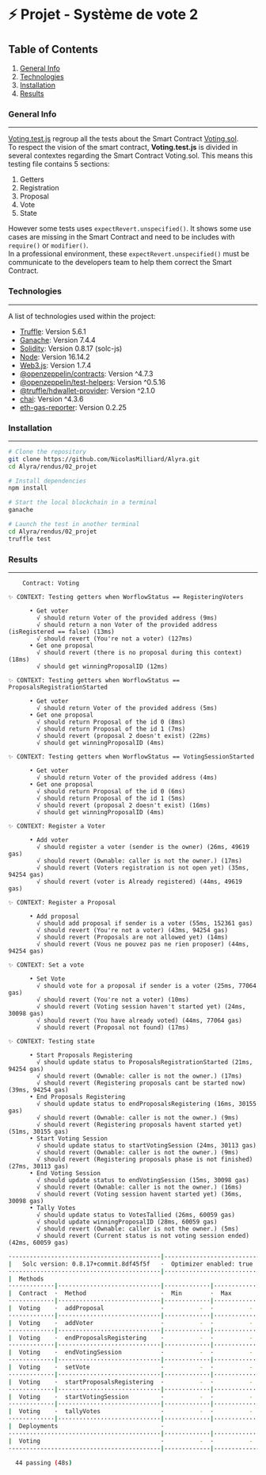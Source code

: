 # ⚡️ Projet - Système de vote 2
## Table of Contents
1. [General Info](#general-info)
2. [Technologies](#technologies)
3. [Installation](#installation)
4. [Results](#results)

<a name="general-info"></a>
### General Info
***

[Voting.test.js](https://github.com/NicolasMilliard/Alyra/blob/main/rendus/02_projet/test/Voting.test.js) regroup all the tests about the Smart Contract [Voting.sol](https://github.com/lecascyril/CodesRinkeby/blob/main/voting.sol).\
To respect the vision of the smart contract, **Voting.test.js** is divided in several contextes regarding the Smart Contract Voting.sol. This means this testing file contains 5 sections:
1. Getters
2. Registration
3. Proposal
4. Vote
5. State

However some tests uses ```expectRevert.unspecified()```. It shows some use cases are missing in the Smart Contract and need to be includes with ```require()``` or ```modifier()```.\
In a professional environment, these ```expectRevert.unspecified()``` must be communicate to the developers team to help them correct the Smart Contract.

<a name="technologies"></a>
### Technologies
***
A list of technologies used within the project:
* [Truffle](https://trufflesuite.com/truffle/): Version 5.6.1
* [Ganache](https://trufflesuite.com/ganache/): Version 7.4.4
* [Solidity](https://github.com/ethereum/solc-js): Version 0.8.17 (solc-js)
* [Node](https://nodejs.org/en/): Version 16.14.2
* [Web3.js](https://web3js.org/): Version 1.7.4
* [@openzeppelin/contracts](https://docs.openzeppelin.com/contracts/4.x/): Version ^4.7.3
* [@openzeppelin/test-helpers](https://docs.openzeppelin.com/test-helpers/0.5/): Version ^0.5.16
* [@truffle/hdwallet-provider](https://github.com/trufflesuite/truffle): Version ^2.1.0
* [chai](https://www.chaijs.com/): Version ^4.3.6
* [eth-gas-reporter](https://github.com/cgewecke/eth-gas-reporter): Version 0.2.25

<a name="installation"></a>
### Installation
***
```sh
# Clone the repository
git clone https://github.com/NicolasMilliard/Alyra.git
cd Alyra/rendus/02_projet

# Install dependencies
npm install

# Start the local blockchain in a terminal
ganache

# Launch the test in another terminal
cd Alyra/rendus/02_projet
truffle test
```

<a name="results"></a>
### Results
***

```
    Contract: Voting
    
✨ CONTEXT: Testing getters when WorflowStatus == RegisteringVoters

      • Get voter
        √ should return Voter of the provided address (9ms)
        √ should return a non Voter of the provided address (isRegistered == false) (13ms)
        √ should revert (You're not a voter) (127ms)
      • Get one proposal
        √ should revert (there is no proposal during this context) (18ms)
        √ should get winningProposalID (12ms)
    
✨ CONTEXT: Testing getters when WorflowStatus == ProposalsRegistrationStarted

      • Get voter
        √ should return Voter of the provided address (5ms)
      • Get one proposal
        √ should return Proposal of the id 0 (8ms)
        √ should return Proposal of the id 1 (7ms)
        √ should revert (proposal 2 doesn't exist) (22ms)
        √ should get winningProposalID (4ms)

✨ CONTEXT: Testing getters when WorflowStatus == VotingSessionStarted

      • Get voter
        √ should return Voter of the provided address (4ms)
      • Get one proposal
        √ should return Proposal of the id 0 (6ms)
        √ should return Proposal of the id 1 (5ms)
        √ should revert (proposal 2 doesn't exist) (16ms)
        √ should get winningProposalID (4ms)

✨ CONTEXT: Register a Voter

      • Add voter
        √ should register a voter (sender is the owner) (26ms, 49619 gas)
        √ should revert (Ownable: caller is not the owner.) (17ms)
        √ should revert (Voters registration is not open yet) (35ms, 94254 gas)
        √ should revert (voter is Already registered) (44ms, 49619 gas)

✨ CONTEXT: Register a Proposal

      • Add proposal
        √ should add proposal if sender is a voter (55ms, 152361 gas)
        √ should revert (You're not a voter) (43ms, 94254 gas)
        √ should revert (Proposals are not allowed yet) (14ms)
        √ should revert (Vous ne pouvez pas ne rien proposer) (44ms, 94254 gas)

✨ CONTEXT: Set a vote

      • Set Vote     
        √ should vote for a proposal if sender is a voter (25ms, 77064 gas)
        √ should revert (You're not a voter) (10ms)
        √ should revert (Voting session haven't started yet) (24ms, 30098 gas)
        √ should revert (You have already voted) (44ms, 77064 gas)
        √ should revert (Proposal not found) (17ms)
    
✨ CONTEXT: Testing state

      • Start Proposals Registering
        √ should update status to ProposalsRegistrationStarted (21ms, 94254 gas)
        √ should revert (Ownable: caller is not the owner.) (17ms)
        √ should revert (Registering proposals cant be started now) (39ms, 94254 gas)
      • End Proposals Registering
        √ should update status to endProposalsRegistering (16ms, 30155 gas)
        √ should revert (Ownable: caller is not the owner.) (9ms)
        √ should revert (Registering proposals havent started yet) (51ms, 30155 gas)
      • Start Voting Session
        √ should update status to startVotingSession (24ms, 30113 gas)
        √ should revert (Ownable: caller is not the owner.) (9ms)
        √ should revert (Registering proposals phase is not finished) (27ms, 30113 gas)
      • End Voting Session
        √ should update status to endVotingSession (15ms, 30098 gas)
        √ should revert (Ownable: caller is not the owner.) (16ms)
        √ should revert (Voting session havent started yet) (36ms, 30098 gas)
      • Tally Votes
        √ should update status to VotesTallied (26ms, 60059 gas)
        √ should update winningProposalID (28ms, 60059 gas)
        √ should revert (Ownable: caller is not the owner.) (5ms)
        √ should revert (Current status is not voting session ended) (42ms, 60059 gas)
```

```sh
·------------------------------------------|---------------------------|-------------|----------------------------·
|   Solc version: 0.8.17+commit.8df45f5f   ·  Optimizer enabled: true  ·  Runs: 200  ·  Block limit: 6718946 gas  │
···········································|···························|·············|·····························
|  Methods                                                                                                        │
·············|·····························|·············|·············|·············|··············|··············
|  Contract  ·  Method                     ·  Min        ·  Max        ·  Avg        ·  # calls     ·  eur (avg)  │
·············|·····························|·············|·············|·············|··············|··············
|  Voting    ·  addProposal                ·          -  ·          -  ·      58107  ·          30  ·          -  │
·············|·····························|·············|·············|·············|··············|··············
|  Voting    ·  addVoter                   ·          -  ·          -  ·      49619  ·          44  ·          -  │
·············|·····························|·············|·············|·············|··············|··············
|  Voting    ·  endProposalsRegistering    ·          -  ·          -  ·      30155  ·          25  ·          -  │
·············|·····························|·············|·············|·············|··············|··············
|  Voting    ·  endVotingSession           ·          -  ·          -  ·      30098  ·          11  ·          -  │
·············|·····························|·············|·············|·············|··············|··············
|  Voting    ·  setVote                    ·          -  ·          -  ·      77064  ·          22  ·          -  │
·············|·····························|·············|·············|·············|··············|··············
|  Voting    ·  startProposalsRegistering  ·          -  ·          -  ·      94254  ·          41  ·          -  │
·············|·····························|·············|·············|·············|··············|··············
|  Voting    ·  startVotingSession         ·          -  ·          -  ·      30113  ·          23  ·          -  │
·············|·····························|·············|·············|·············|··············|··············
|  Voting    ·  tallyVotes                 ·          -  ·          -  ·      60059  ·           5  ·          -  │
·············|·····························|·············|·············|·············|··············|··············
|  Deployments                             ·                                         ·  % of limit  ·             │
···········································|·············|·············|·············|··············|··············
|  Voting                                  ·          -  ·          -  ·    1095394  ·      16.3 %  ·          -  │
·------------------------------------------|-------------|-------------|-------------|--------------|-------------·

  44 passing (48s)
```